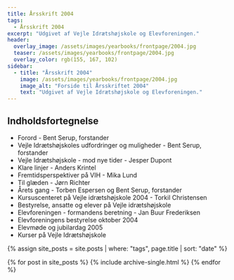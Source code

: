 ```yaml
---
title: Årsskrift 2004
tags:
  - Årsskrift 2004
excerpt: "Udgivet af Vejle Idrætshøjskole og Elevforeningen."
header:
  overlay_image: /assets/images/yearbooks/frontpage/2004.jpg
  teaser: /assets/images/yearbooks/frontpage/2004.jpg
  overlay_color: rgb(155, 167, 102)
sidebar:
  - title: "Årsskrift 2004"
    image: /assets/images/yearbooks/frontpage/2004.jpg
    image_alt: "Forside til Årsskriftet 2004"
    text: "Udgivet af Vejle Idrætshøjskole og Elevforeningen."
---
```


## Indholdsfortegnelse

- Forord - Bent Serup, forstander
- Vejle Idrætshøjskoles udfordringer og muligheder - Bent Serup, forstander
- Vejle Idrætshøjskole - mod nye tider - Jesper Dupont
- Klare linjer - Anders Krintel
- Fremtidsperspektiver på VIH - Mika Lund
- Til glæden - Jørn Richter
- Årets gang - Torben Espersen og Bent Serup, forstander
- Kursuscenteret på Vejle idrætshøjskole 2004 - Torkil Christensen
- Bestyrelse, ansatte og elever på Vejle idrætshøjskole
- Elevforeningen - formandens beretning - Jan Buur Frederiksen
- Elevforeningens bestyrelse oktober 2004
- Elevmøde og jubilardag 2005
- Kurser på Vejle Idrætshøjskole

{% assign site_posts = site.posts | where: "tags", page.title | sort: "date" %}

<div class="grid__wrapper">
  {% for post in site_posts %}
    {% include archive-single.html %}
  {% endfor %}
</div>
